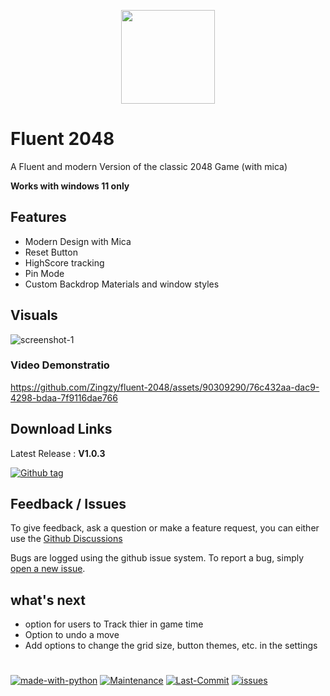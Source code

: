 <p align="center"> <img style="width:150px; width: 150px" src="https://github.com/Zingzy/fluent-2048/assets/90309290/65babf87-5db3-4b9d-8c34-6ff86974bb5b"></p>

# Fluent 2048

A Fluent and modern Version of the classic 2048 Game (with mica)

**Works with windows 11 only**

## Features

- Modern Design with Mica
- Reset Button
- HighScore tracking
- Pin Mode
- Custom Backdrop Materials and window styles

## Visuals

![screenshot-1](https://github.com/Zingzy/fluent-2048/assets/90309290/a21e581d-3956-42ab-853c-e01d58331480)

### Video Demonstratio

https://github.com/Zingzy/fluent-2048/assets/90309290/76c432aa-dac9-4298-bdaa-7f9116dae766

## Download Links

Latest Release : **V1.0.3**

[![Github tag](https://badgen.net/github/tag/Zingzy/fluent-2048)](https://github.com/Zingzy/fluent-2048/releases)

## Feedback / Issues

To give feedback, ask a question or make a feature request, you can either use the [Github Discussions](https://github.com/Zingzy/fluent-2048/discussions) 

Bugs are logged using the github issue system. To report a bug, simply [open a new issue](https://github.com/Zingzy/fluent-2048/issues/new).

## what's next

- option for users to Track thier in game time
- Option to undo a move
- Add options to change the grid size, button themes, etc. in the settings

#

[![made-with-python](https://img.shields.io/badge/Made%20with-Python-1f425f.svg)](https://www.python.org/) [![Maintenance](https://img.shields.io/badge/Maintained%3F-yes-green.svg)](https://GitHub.com/Zingzy/fluent-2048/graphs/commit-activity) [![Last-Commit](https://badgen.net/github/last-commit/Zingzy/fluent-2048)](https://github.com/zingzy/fluent-2048/commits) [![issues](https://badgen.net/github/issues/Zingzy/fluent-2048)](https://github.com/Zingzy/fluent-2048/issues)
